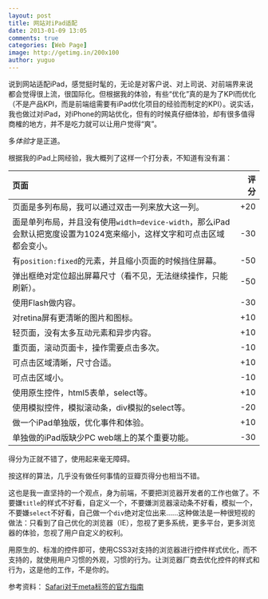 ```yaml
---
layout: post
title: 网站对iPad适配
date: 2013-01-09 13:05
comments: true
categories: [Web Page]
image: http://getimg.in/200x100
author: yuguo
---
```


说到网站适配iPad，感觉挺时髦的，无论是对客户说、对上司说、对前端界来说都会觉得很上流，很国际化。但根据我的体验，有些“优化”真的是为了KPI而优化（不是产品KPI，而是前端组需要有iPad优化项目的经验而制定的KPI）。说实话，我也做过对iPad，对iPhone的网站优化，但有的时候真仔细体验，却有很多值得商榷的地方，并不是吃力就可以让用户觉得“爽”。

多*体验*才是正道。

根据我的iPad上网经验，我大概列了这样一个打分表，不知道有没有漏：

| 页面        | 评分 |
|:------------------|------------:|
| 页面是多列布局，我可以通过双击一列来放大这一列。              |        +20 |
| 面是单列布局，并且没有使用`width=device-width`，那么iPad会默认把宽度设置为1024宽来缩小，这样文字和可点击区域都会变小。            |      -30 |
| 有`position:fixed`的元素，并且缩小页面的时候挡住屏幕。              |        -50 |
| 弹出框绝对定位超出屏幕尺寸（看不见，无法继续操作，只能刷新）。 | -50 |
| 使用Flash做内容。                |          -30 |
| 对retina屏有更清晰的图片和图标。              |      +10 |
| 轻页面，没有太多互动元素和异步内容。           |     +10 |
| 重页面，滚动页面卡，操作需要点击多次。           |     -10 |
| 可点击区域清晰，尺寸合适。           |     +10 |
| 可点击区域小。           |     -10 |
| 使用原生控件，html5表单，select等。|+10|
| 使用模拟控件，模拟滚动条，div模拟的select等。           |     -20 |
| 做一个iPad单独版，优化事件和体验。           |     +10 |
| 单独做的iPad版缺少PC web端上的某个重要功能。           |     -30 |

得分为正就不错了，使用起来毫无障碍。

按这样的算法，几乎没有做任何事情的豆瓣页得分也相当不错。

这也是我一直坚持的一个观点，身为前端，不要把浏览器开发者的工作也做了。不要嫌`title`的样式不好看，自定义一个，不要嫌浏览器滚动条不好看，模拟一个，不要嫌`select`不好看，自己做一个`div`绝对定位出来……这种做法是一种很短视的做法：只看到了自己优化的浏览器（IE），忽视了更多系统，更多平台，更多浏览器的体验，忽视了用户自定义的权利。

用原生的、标准的控件即可，使用CSS3对支持的浏览器进行控件样式优化，而不支持的，就使用用户习惯的外观，习惯的行为。让浏览器厂商去优化控件的样式和行为，这是他的工作，不是你的。


参考资料：
[Safari对于meta标签的官方指南](http://developer.apple.com/library/safari/#documentation/appleapplications/reference/SafariHTMLRef/Articles/MetaTags.html)